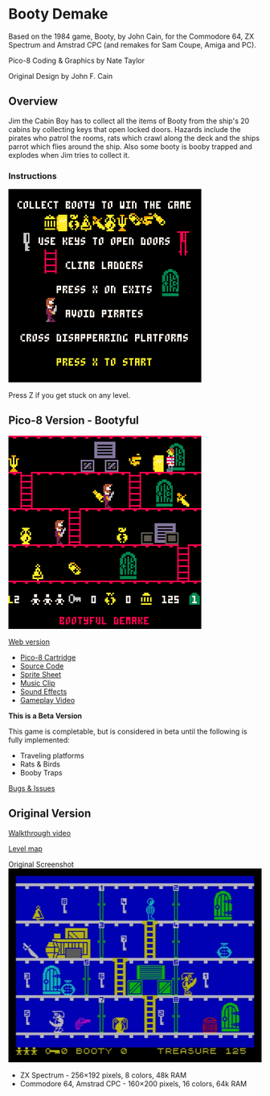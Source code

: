 # Booty Demake

Based on the 1984 game, Booty, by John Cain, for the Commodore 64, ZX Spectrum and Amstrad CPC (and remakes for Sam Coupe, Amiga and PC).

Pico-8 Coding & Graphics by Nate Taylor

Original Design by John F. Cain

## Overview

Jim the Cabin Boy has to collect all the items of Booty from the ship's 20 cabins by collecting keys that open locked doors. Hazards include the pirates who patrol the rooms, rats which crawl along the deck and the ships parrot which flies around the ship. Also some booty is booby trapped and explodes when Jim tries to collect it.

### Instructions

![Pico-8 Instructions](extra/booty-demake-instructions.png)

Press Z if you get stuck on any level.

## Pico-8 Version - Bootyful

![Pico-8 Screenshot](extra/booty-demake-screenshot.png)

[Web version](booty-demake.html)

- [Pico-8 Cartridge](booty-demake.p8.png)
- [Source Code](booty-demake.p8)
- [Sprite Sheet](extra/booty-demake-spritesheet.png)
- [Music Clip](extra/booty-demake-music.wav)
- [Sound Effects](extra/booty-demake-sfx.wav)
- [Gameplay Video](extra/booty-demake-video.gif)

**This is a Beta Version**

This game is completable, but is considered in beta until the following is fully implemented:

- Traveling platforms
- Rats & Birds
- Booby Traps

[Bugs & Issues](bugs.md)

## Original Version

[Walkthrough video](https://youtu.be/ifhQmO9osQE)

[Level map](extra/booty-original-map.jpg)

Original Screenshot ![Screenshot](extra/booty-original-screenshot.jpg)

- ZX Spectrum - 256×192 pixels, 8 colors, 48k RAM
- Commodore 64, Amstrad CPC - 160×200 pixels, 16 colors, 64k RAM
